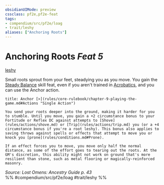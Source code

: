 ```yaml
---
obsidianUIMode: preview
cssclass: pf2e,pf2e-feat
tags:
- compendium/src/pf2e/loag
- trait/leshy
aliases: ["Anchoring Roots"]
---
```

# Anchoring Roots  *Feat 5*  
[leshy](rules/traits/leshy-b1.md)  


Small roots sprout from your feet, steadying you as you move. You gain the [Steady Balance](compendium/feats/steady-balance.md) skill feat, even if you aren't trained in [Acrobatics](compendium/skills.md#Acrobatics), and you can use the Anchor action.

```ad-embed-ability
title: Anchor [>](rules/core-rulebook/chapter-9-playing-the-game.md#Actions "Single Action")

You send your roots deeper into the ground, making it harder for you to stumble. Until you move, you gain a +2 circumstance bonus to your Fortitude or Reflex DC against attempts to [Shove](rules/actions/shove.md) or [Trip](rules/actions/trip.md) you (or a +4 circumstance bonus if you're a root leshy). This bonus also applies to saving throws against spells or effects that attempt to move you or knock you [prone](rules/conditions.md#Prone).

If an effect forces you to move, you move only half the normal distance, as some of the effort goes to tearing out the roots. At the GM's discretion, this ability might not work on ground that's more resilient than stone, such as metal flooring or magically-reinforced masonry.
```

*Source: Lost Omens: Ancestry Guide p. 43*  
%% #compendium/src/pf2e/loag #trait/leshy %%